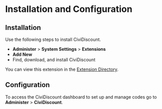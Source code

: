 # Installation and Configuration

## Installation

Use the following steps to install CiviDiscount.

* **Administer** > **System Settings** > **Extensions**
*  **Add New**
* Find, download, and install CiviDiscount

You can view this extension in the [Extension Directory](https://civicrm.org/extensions/cividiscount).

## Configuration

To access the CiviDiscount dashboard to set up and manage codes go to **Administer** > **CiviDiscount**.
